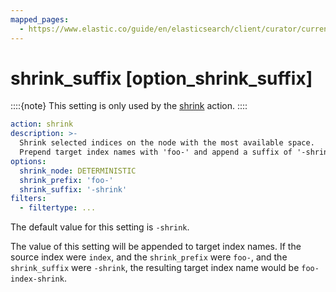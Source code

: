 ```yaml
---
mapped_pages:
  - https://www.elastic.co/guide/en/elasticsearch/client/curator/current/option_shrink_suffix.html
---
```


# shrink_suffix [option_shrink_suffix]

::::{note}
This setting is only used by the [shrink](/reference/shrink.md) action.
::::


```yaml
action: shrink
description: >-
  Shrink selected indices on the node with the most available space.
  Prepend target index names with 'foo-' and append a suffix of '-shrink'
options:
  shrink_node: DETERMINISTIC
  shrink_prefix: 'foo-'
  shrink_suffix: '-shrink'
filters:
  - filtertype: ...
```

The default value for this setting is `-shrink`.

The value of this setting will be appended to target index names.  If the source index were `index`, and the `shrink_prefix` were `foo-`, and the `shrink_suffix` were `-shrink`, the resulting target index name would be `foo-index-shrink`.

